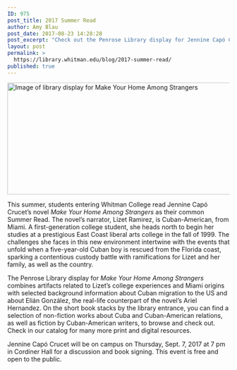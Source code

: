 ```yaml
---
ID: 975
post_title: 2017 Summer Read
author: Amy Blau
post_date: 2017-08-23 14:28:28
post_excerpt: "Check out the Penrose Library display for Jennine Capó Crucet's novel <i>Make Your Home Among Strangers</i>!"
layout: post
permalink: >
  https://library.whitman.edu/blog/2017-summer-read/
published: true
---
```

<img class="alignnone wp-image-969 size-full" src="https://library.whitman.edu/blog/wp-content/uploads/sites/4/2017/08/SummerRead17_full2.jpg" alt="Image of library display for Make Your Home Among Strangers" width="661" height="254" />

This summer, students entering Whitman College read Jennine Capó Crucet’s novel <i>Make Your Home Among Strangers </i>as their common Summer Read. The novel’s narrator, Lizet Ramirez, is Cuban-American, from Miami. A first-generation college student, she heads north to begin her studies at a prestigious East Coast liberal arts college in the fall of 1999. The challenges she faces in this new environment intertwine with the events that unfold when a five-year-old Cuban boy is rescued from the Florida coast, sparking a contentious custody battle with ramifications for Lizet and her family, as well as the country.

The Penrose Library display for <i>Make Your Home Among Strangers </i>combines artifacts related to Lizet’s college experiences and Miami origins with selected background information about Cuban migration to the US and about Elián González, the real-life counterpart of the novel’s Ariel Hernandez. On the short book stacks by the library entrance, you can find a selection of non-fiction works about Cuba and Cuban-American relations, as well as fiction by Cuban-American writers, to browse and check out. Check in our catalog for many more print and digital resources.

Jennine Capó Crucet will be on campus on Thursday, Sept. 7, 2017 at 7 pm in Cordiner Hall for a discussion and book signing. This event is free and open to the public.